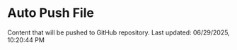 # Auto Push File

Content that will be pushed to GitHub repository.
Last updated: 06/29/2025, 10:20:44 PM
